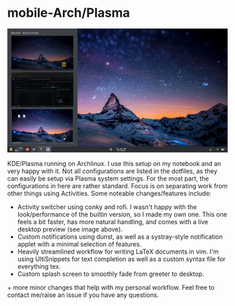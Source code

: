 # mobile-Arch/Plasma

![.](examples/ActivitySwitcher.png)

KDE/Plasma running on Archlinux. I use this setup on my notebook and an very happy with it. Not all configurations are listed in the dotfiles, as they can easily be setup via Plasma system settings. For the most part, the configurations in here are rather standard. Focus is on separating work from other things using Activities. Some noteable changes/features include:

* Activity switcher using conky and rofi. I wasn't happy with the look/performance of the builtin version, so I made my own one. This one feels a bit faster, has more natural handling, and comes with a live desktop preview (see image above).
* Custom notifications using dunst, as well as a systray-style notification applet with a minimal selection of features.
* Heavily streamlined workflow for writing LaTeX documents in vim. I'm using UltiSnippets for text completion as well as a custom syntax file for everything tex.
* Custom splash screen to smoothly fade from greeter to desktop.

\+ more minor changes that help with my personal workflow. Feel free to contact me/raise an issue if you have any questions.
